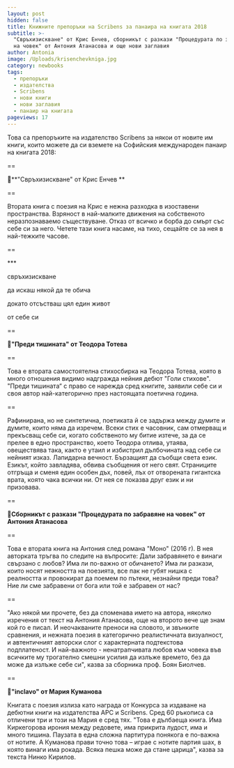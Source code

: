```yaml
---
layout: post
hidden: false
title: Книжните препоръки на Scribens за панаира на книгата 2018
subtitle: >-
  "Свръхизискване" от Крис Енчев, сборникът с разкази "Процедурата по забравяне
  на човек" от Антония Атанасова и още нови заглавия
author: Antonia
image: /Uploads/krisenchevkniga.jpg
category: newbooks
tags:
  - препоръки
  - издателства
  - Scribens
  - нови книги
  - нови заглавия
  - панаир на книгата
pageviews: 17
---
```

Това са препоръките на издателство Scribens за някои от новите им книги, които можете да си вземете на Софийския международен панаир на книгата 2018:

\==

📓**"Свръхизискване" от Крис Енчев **

\==

Втората книга с поезия на Крис е нежна разходка в изоставени пространства. Взряност в най-малките движения на собственото неразпознаваемо съществуване. Отказ от всичко и борба до смърт със себе си за него. Четете тази книга насаме, на тихо, сещайте се за нея в най-тежките часове.

\==

\*\**

свръхизискване

да искаш някой да те обича

докато отсъстваш цял един живот

от себе си

\==

📓**"Преди тишината" от Теодора Тотева**

\==

Това е втората самостоятелна стихосбирка на Теодора Тотева, която в много отношения видимо надгражда нейния дебют "Голи стихове". "Преди тишината“ с право се нарежда сред книгите, заявили себе си и своя автор най-категорично през настоящата поетична година. 

\==

Рафинирана, но не синтетична, поетиката й се задържа между думите и думите, които няма да изречем. Всеки стих е часовник, сам отмерващ и прекъсващ себе си, когато собственото му битие изтече, за да се прелее в едно пространство, което Теодора отлива, утаява, овеществява така, както е утаил и избистрил дълбочината над себе си нейният изказ. Лапидарна вечност. Бързащият да съобщи света език. Езикът, който завладява, обвива съобщения от него свят. Страниците отгръща и сменя един особен дъх, повей, лъх от отворената гигантска врата, която чака всички ни. От нея се показва друг език и ни призовава.

\==

📓**Сборникът с разкази "Процедурата по забравяне на човек" от Антония Атанасова**

\==

Това е втората книга на Антония след романа "Моно" (2016 г). В нея авторката тръгва по следите на въпросите: Дали забравянето е винаги свързано с любов? Има ли по-важно от обичането? Има ли разкази, които носят нежността на поезията, все пак не губят нишка с реалността и провокират да поемем по пътеки, незнайни преди това? Ние ли сме забравени от бога или той е забравен от нас?

\==

"Ако някой ми прочете, без да споменава името на автора, няколко изречения от текст на Антония Атанасова, още на второто вече ще знам кой го е писал. И неочакваните преноси на словото, и звънките сравнения, и нежната поезия в категорично реалистичната визуалност, и автентичният авторски слог с характерната подтекстова подплатеност. И най-важното - ненатрапчивата любов към човека във всичките му трогателно смешни усилия да излъже времето, без да може да излъже себе си", казва за сборника проф. Боян Биолчев.

\==

📓**"inclavo" от Мария Куманова**

Книгата с поезия излиза като награда от Конкурса за издаване на дебютни книги на издателства АРС и Scribens. Сред 60 ръкописа са отличени три и този на Мария е сред тях. "Това е дълбаеща книга. Има Киркегорова ирония между редовете, има прикрита лудост, има и много тишина. Паузата в една сложна партитура понякога е по-важна от нотите. А Куманова прави точно това – играе с нотите партия шах, в която винаги има рокада. Всяка пешка може да стане царица", казва за текста Нинко Кирилов.
